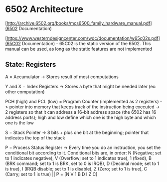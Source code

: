 # 6502 Architecture

[http://archive.6502.org/books/mcs6500_family_hardware_manual.pdf](6502 Documentation)

[https://www.westerndesigncenter.com/wdc/documentation/w65c02s.pdf](65C02 Documentation) - 65C02 is the static version of the 6502. This manual can be used, as long as the static features are not implemented

## State: Registers

A = Accumulator -> Stores result of most computations

Y and X = Index Registers -> Stores a byte that might be needed later (ex: other computation)

PCH (high) and PCL (low) = Program Counter (implemented as 2 registers) -> pointer into memory that keeps track of the instruction being executed -> 2 registers so that it can address a 16-bit address space (the 6502 has 16 address ports); high and low define which one is the high byte and which one is the low

S = Stack Pointer -> 8 bits + plus one bit at the beginning; pointer that indicates the top of the stack

P = Process Status Register -> Every time you do an instruction, you set the conditional bit according to it. Conditional bits are, in order: N (Negative; set to 1 indicates negative), V (Overflow; set to 1 indicates true), 1 (fixed), B (BRK command; set to 1 is BRK, set to 0 is IRQB), D (Decimal mode; set to 1 is true), I (IRQB disable; set to 1 is disable), Z (Zero; set to 1 is true), C (Carry; set to 1 is true) || P = [N V 1 B D I Z C]
